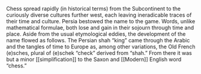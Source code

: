 Chess spread rapidly (in historical terms) from the Subcontinent to the curiously diverse cultures further west, each leaving ineradicable traces of their time and culture. Persia bestowed the name to the game. Words, unlike mathematical formulae, both lose and gain in their sojourn through time and place. Aside from the usual etymological eddies, the development of the name flowed as follows. The Persian shah “king” came through the Arabic and the tangles of time to Europe as, among other variations, the Old French (e)sches, plural of (e)schek “check” derived from “shah.” From there it was but a minor [[simplification]] to the Saxon and [[Modern]] English word “chess.”
